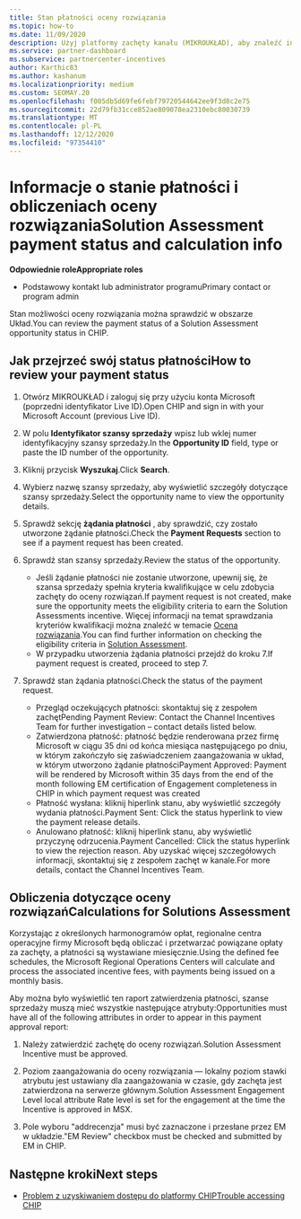 ```yaml
---
title: Stan płatności oceny rozwiązania
ms.topic: how-to
ms.date: 11/09/2020
description: Użyj platformy zachęty kanału (MIKROUKŁAD), aby znaleźć informacje o możliwościach oceny rozwiązań, ich obliczeniach i ich stanie płatności.
ms.service: partner-dashboard
ms.subservice: partnercenter-incentives
author: Karthic83
ms.author: kashanum
ms.localizationpriority: medium
ms.custom: SEOMAY.20
ms.openlocfilehash: f005db5d69fe6febf79720544642ee9f3d8c2e75
ms.sourcegitcommit: 22d79fb31cce852ae809078ea2310ebc80030739
ms.translationtype: MT
ms.contentlocale: pl-PL
ms.lasthandoff: 12/12/2020
ms.locfileid: "97354410"
---
```

# <a name="solution-assessment-payment-status-and-calculation-info"></a><span data-ttu-id="148cd-103">Informacje o stanie płatności i obliczeniach oceny rozwiązania</span><span class="sxs-lookup"><span data-stu-id="148cd-103">Solution Assessment payment status and calculation info</span></span>

<span data-ttu-id="148cd-104">**Odpowiednie role**</span><span class="sxs-lookup"><span data-stu-id="148cd-104">**Appropriate roles**</span></span>

- <span data-ttu-id="148cd-105">Podstawowy kontakt lub administrator programu</span><span class="sxs-lookup"><span data-stu-id="148cd-105">Primary contact or program admin</span></span>

<span data-ttu-id="148cd-106">Stan możliwości oceny rozwiązania można sprawdzić w obszarze Układ.</span><span class="sxs-lookup"><span data-stu-id="148cd-106">You can review the payment status of a Solution Assessment opportunity status in CHIP.</span></span>

## <a name="how-to-review-your-payment-status"></a><span data-ttu-id="148cd-107">Jak przejrzeć swój status płatności</span><span class="sxs-lookup"><span data-stu-id="148cd-107">How to review your payment status</span></span>

1. <span data-ttu-id="148cd-108">Otwórz MIKROUKŁAD i zaloguj się przy użyciu konta Microsoft (poprzedni identyfikator Live ID).</span><span class="sxs-lookup"><span data-stu-id="148cd-108">Open CHIP and sign in with your Microsoft Account (previous Live ID).</span></span>
2. <span data-ttu-id="148cd-109">W polu **Identyfikator szansy sprzedaży** wpisz lub wklej numer identyfikacyjny szansy sprzedaży.</span><span class="sxs-lookup"><span data-stu-id="148cd-109">In the **Opportunity ID** field, type or paste the ID number of the opportunity.</span></span>
3. <span data-ttu-id="148cd-110">Kliknij przycisk **Wyszukaj**.</span><span class="sxs-lookup"><span data-stu-id="148cd-110">Click **Search**.</span></span>
4. <span data-ttu-id="148cd-111">Wybierz nazwę szansy sprzedaży, aby wyświetlić szczegóły dotyczące szansy sprzedaży.</span><span class="sxs-lookup"><span data-stu-id="148cd-111">Select the opportunity name to view the opportunity details.</span></span>
5. <span data-ttu-id="148cd-112">Sprawdź sekcję **żądania płatności** , aby sprawdzić, czy zostało utworzone żądanie płatności.</span><span class="sxs-lookup"><span data-stu-id="148cd-112">Check the **Payment Requests** section to see if a payment request has been created.</span></span>
6. <span data-ttu-id="148cd-113">Sprawdź stan szansy sprzedaży.</span><span class="sxs-lookup"><span data-stu-id="148cd-113">Review the status of the opportunity.</span></span>

    - <span data-ttu-id="148cd-114">Jeśli żądanie płatności nie zostanie utworzone, upewnij się, że szansa sprzedaży spełnia kryteria kwalifikujące w celu zdobycia zachęty do oceny rozwiązań.</span><span class="sxs-lookup"><span data-stu-id="148cd-114">If payment request is not created, make sure the opportunity meets the eligibility criteria to earn the Solution Assessments incentive.</span></span> <span data-ttu-id="148cd-115">Więcej informacji na temat sprawdzania kryteriów kwalifikacji można znaleźć w temacie [Ocena rozwiązania](chip-solution-assessment.md).</span><span class="sxs-lookup"><span data-stu-id="148cd-115">You can find further information on checking the eligibility criteria in [Solution Assessment](chip-solution-assessment.md).</span></span>
    - <span data-ttu-id="148cd-116">W przypadku utworzenia żądania płatności przejdź do kroku 7.</span><span class="sxs-lookup"><span data-stu-id="148cd-116">If payment request is created, proceed to step 7.</span></span>
7. <span data-ttu-id="148cd-117">Sprawdź stan żądania płatności.</span><span class="sxs-lookup"><span data-stu-id="148cd-117">Check the status of the payment request.</span></span>

    - <span data-ttu-id="148cd-118">Przegląd oczekujących płatności: skontaktuj się z zespołem zachęt</span><span class="sxs-lookup"><span data-stu-id="148cd-118">Pending Payment Review: Contact the Channel Incentives Team for further investigation – contact details listed below.</span></span>
    - <span data-ttu-id="148cd-119">Zatwierdzona płatność: płatność będzie renderowana przez firmę Microsoft w ciągu 35 dni od końca miesiąca następującego po dniu, w którym zakończyło się zaświadczeniem zaangażowania w układ, w którym utworzono żądanie płatności</span><span class="sxs-lookup"><span data-stu-id="148cd-119">Payment Approved: Payment will be rendered by Microsoft within 35 days from the end of the month following EM certification of Engagement completeness in CHIP in which payment request was created</span></span>
    -  <span data-ttu-id="148cd-120">Płatność wysłana: kliknij hiperlink stanu, aby wyświetlić szczegóły wydania płatności.</span><span class="sxs-lookup"><span data-stu-id="148cd-120">Payment Sent: Click the status hyperlink to view the payment release details.</span></span>
    - <span data-ttu-id="148cd-121">Anulowano płatność: kliknij hiperlink stanu, aby wyświetlić przyczynę odrzucenia.</span><span class="sxs-lookup"><span data-stu-id="148cd-121">Payment Cancelled: Click the status hyperlink to view the rejection reason.</span></span> <span data-ttu-id="148cd-122">Aby uzyskać więcej szczegółowych informacji, skontaktuj się z zespołem zachęt w kanale.</span><span class="sxs-lookup"><span data-stu-id="148cd-122">For more details, contact the Channel Incentives Team.</span></span>

## <a name="calculations-for-solutions-assessment"></a><span data-ttu-id="148cd-123">Obliczenia dotyczące oceny rozwiązań</span><span class="sxs-lookup"><span data-stu-id="148cd-123">Calculations for Solutions Assessment</span></span>

<span data-ttu-id="148cd-124">Korzystając z określonych harmonogramów opłat, regionalne centra operacyjne firmy Microsoft będą obliczać i przetwarzać powiązane opłaty za zachęty, a płatności są wystawiane miesięcznie.</span><span class="sxs-lookup"><span data-stu-id="148cd-124">Using the defined fee schedules, the Microsoft Regional Operations Centers will calculate and process the associated incentive fees, with payments being issued on a monthly basis.</span></span>

<span data-ttu-id="148cd-125">Aby można było wyświetlić ten raport zatwierdzenia płatności, szanse sprzedaży muszą mieć wszystkie następujące atrybuty:</span><span class="sxs-lookup"><span data-stu-id="148cd-125">Opportunities must have all of the following attributes in order to appear in this payment approval report:</span></span>

1. <span data-ttu-id="148cd-126">Należy zatwierdzić zachętę do oceny rozwiązań.</span><span class="sxs-lookup"><span data-stu-id="148cd-126">Solution Assessment Incentive must be approved.</span></span>

1. <span data-ttu-id="148cd-127">Poziom zaangażowania do oceny rozwiązania — lokalny poziom stawki atrybutu jest ustawiany dla zaangażowania w czasie, gdy zachęta jest zatwierdzona na serwerze głównym.</span><span class="sxs-lookup"><span data-stu-id="148cd-127">Solution Assessment Engagement Level local attribute Rate level is set for the engagement at the time the Incentive is approved in MSX.</span></span>
 
1. <span data-ttu-id="148cd-128">Pole wyboru "addrecenzja" musi być zaznaczone i przesłane przez EM w układzie.</span><span class="sxs-lookup"><span data-stu-id="148cd-128">"EM Review" checkbox must be checked and submitted by EM in CHIP.</span></span>

## <a name="next-steps"></a><span data-ttu-id="148cd-129">Następne kroki</span><span class="sxs-lookup"><span data-stu-id="148cd-129">Next steps</span></span>

- [<span data-ttu-id="148cd-130">Problem z uzyskiwaniem dostępu do platformy CHIP</span><span class="sxs-lookup"><span data-stu-id="148cd-130">Trouble accessing CHIP</span></span>](chip-access-trouble.md) 
